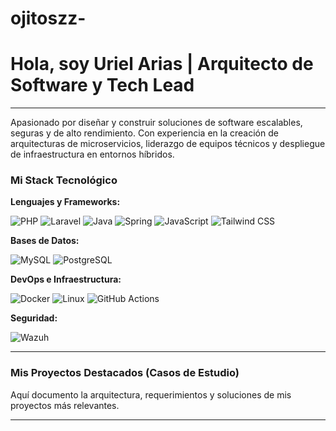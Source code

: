 # ojitoszz-

# Hola, soy Uriel Arias   | Arquitecto de Software y Tech Lead
<!--
<a href="URL_DE_TU_LINKEDIN" target="_blank">
  <img src="https://img.shields.io/badge/LinkedIn-0077B5?style=for-the-badge&logo=linkedin&logoColor=white" alt="LinkedIn"/>
</a>
<a href="URL_DE_TU_CANAL_DE_YOUTUBE" target="_blank">
  <img src="https://img.shields.io/badge/YouTube-FF0000?style=for-the-badge&logo=youtube&logoColor=white" alt="YouTube"/>
</a>
-->
---

Apasionado por diseñar y construir soluciones de software escalables, seguras y de alto rendimiento. Con experiencia en la creación de arquitecturas de microservicios, liderazgo de equipos técnicos y despliegue de infraestructura en entornos híbridos.

###  Mi Stack Tecnológico

**Lenguajes y Frameworks:**
<p>
  <img src="https://img.shields.io/badge/PHP-777BB4?style=for-the-badge&logo=php&logoColor=white" alt="PHP"/>
  <img src="https://img.shields.io/badge/Laravel-FF2D20?style=for-the-badge&logo=laravel&logoColor=white" alt="Laravel"/>
  <img src="https://img.shields.io/badge/Java-ED8B00?style=for-the-badge&logo=openjdk&logoColor=white" alt="Java"/>
  <img src="https://img.shields.io/badge/Spring-6DB33F?style=for-the-badge&logo=spring&logoColor=white" alt="Spring"/>
  <img src="https://img.shields.io/badge/JavaScript-F7DF1E?style=for-the-badge&logo=javascript&logoColor=black" alt="JavaScript"/>
  <img src="https://img.shields.io/badge/Tailwind_CSS-38B2AC?style=for-the-badge&logo=tailwind-css&logoColor=white" alt="Tailwind CSS"/>
</p>

**Bases de Datos:**
<p>
  <img src="https://img.shields.io/badge/MySQL-4479A1?style=for-the-badge&logo=mysql&logoColor=white" alt="MySQL"/>
  <img src="https://img.shields.io/badge/PostgreSQL-336791?style=for-the-badge&logo=postgresql&logoColor=white" alt="PostgreSQL"/>
</p>

**DevOps e Infraestructura:**
<p>
  <img src="https://img.shields.io/badge/Docker-2496ED?style=for-the-badge&logo=docker&logoColor=white" alt="Docker"/>
  <img src="https://img.shields.io/badge/Linux-FCC624?style=for-the-badge&logo=linux&logoColor=black" alt="Linux"/>
  <img src="https://img.shields.io/badge/GitHub_Actions-2088FF?style=for-the-badge&logo=github-actions&logoColor=white" alt="GitHub Actions"/>
</p>

**Seguridad:**
<p>
  <img src="https://img.shields.io/badge/Wazuh-00A9E5?style=for-the-badge&logo=wazuh&logoColor=white" alt="Wazuh"/>
</p>

---

###  Mis Proyectos Destacados (Casos de Estudio)

Aquí documento la arquitectura, requerimientos y soluciones de mis proyectos más relevantes.
<!--
| Proyecto | Descripción | Enlace al Caso de Estudio |
|---|---|---|
| 🏛️ **Bóveda Institucional** | Arquitectura de microservicios para una plataforma segura de gestión documental. | [Ver en GitHub](URL_DEL_REPOSITORIO_JUMEX) |
| 📊 **Plataforma de Auditoría** | Solución para la gestión y control de auditorías internas para un cliente multinacional. | [Ver en GitHub](URL_DEL_REPOSITORIO_HUNTER_DOUGLAS) |
| 🏢 **App Interna de RRHH** | Sistema monolítico para la administración de personal, asistencia y expedientes. | `Próximamente...` |
-->
---
